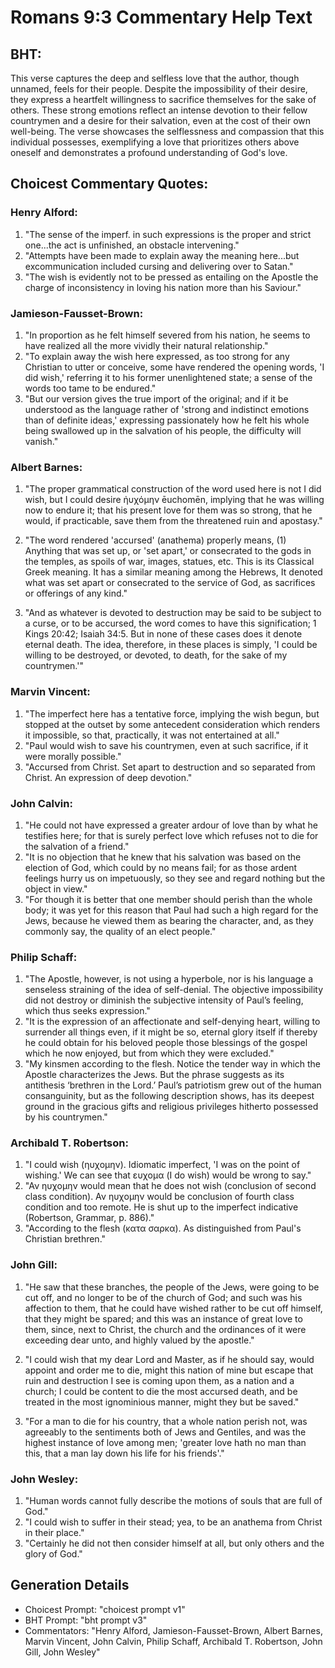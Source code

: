 # Romans 9:3 Commentary Help Text

## BHT:
This verse captures the deep and selfless love that the author, though unnamed, feels for their people. Despite the impossibility of their desire, they express a heartfelt willingness to sacrifice themselves for the sake of others. These strong emotions reflect an intense devotion to their fellow countrymen and a desire for their salvation, even at the cost of their own well-being. The verse showcases the selflessness and compassion that this individual possesses, exemplifying a love that prioritizes others above oneself and demonstrates a profound understanding of God's love.

## Choicest Commentary Quotes:
### Henry Alford:
1. "The sense of the imperf. in such expressions is the proper and strict one...the act is unfinished, an obstacle intervening."
2. "Attempts have been made to explain away the meaning here...but excommunication included cursing and delivering over to Satan."
3. "The wish is evidently not to be pressed as entailing on the Apostle the charge of inconsistency in loving his nation more than his Saviour."

### Jamieson-Fausset-Brown:
1. "In proportion as he felt himself severed from his nation, he seems to have realized all the more vividly their natural relationship."
2. "To explain away the wish here expressed, as too strong for any Christian to utter or conceive, some have rendered the opening words, 'I did wish,' referring it to his former unenlightened state; a sense of the words too tame to be endured."
3. "But our version gives the true import of the original; and if it be understood as the language rather of 'strong and indistinct emotions than of definite ideas,' expressing passionately how he felt his whole being swallowed up in the salvation of his people, the difficulty will vanish."

### Albert Barnes:
1. "The proper grammatical construction of the word used here is not I did wish, but I could desire ἠυχόμην ēuchomēn, implying that he was willing now to endure it; that his present love for them was so strong, that he would, if practicable, save them from the threatened ruin and apostasy."

2. "The word rendered 'accursed' (anathema) properly means, (1) Anything that was set up, or 'set apart,' or consecrated to the gods in the temples, as spoils of war, images, statues, etc. This is its Classical Greek meaning. It has a similar meaning among the Hebrews, It denoted what was set apart or consecrated to the service of God, as sacrifices or offerings of any kind."

3. "And as whatever is devoted to destruction may be said to be subject to a curse, or to be accursed, the word comes to have this signification; 1 Kings 20:42; Isaiah 34:5. But in none of these cases does it denote eternal death. The idea, therefore, in these places is simply, 'I could be willing to be destroyed, or devoted, to death, for the sake of my countrymen.'"

### Marvin Vincent:
1. "The imperfect here has a tentative force, implying the wish begun, but stopped at the outset by some antecedent consideration which renders it impossible, so that, practically, it was not entertained at all."
2. "Paul would wish to save his countrymen, even at such sacrifice, if it were morally possible."
3. "Accursed from Christ. Set apart to destruction and so separated from Christ. An expression of deep devotion."

### John Calvin:
1. "He could not have expressed a greater ardour of love than by what he testifies here; for that is surely perfect love which refuses not to die for the salvation of a friend."
2. "It is no objection that he knew that his salvation was based on the election of God, which could by no means fail; for as those ardent feelings hurry us on impetuously, so they see and regard nothing but the object in view."
3. "For though it is better that one member should perish than the whole body; it was yet for this reason that Paul had such a high regard for the Jews, because he viewed them as bearing the character, and, as they commonly say, the quality of an elect people."

### Philip Schaff:
1. "The Apostle, however, is not using a hyperbole, nor is his language a senseless straining of the idea of self-denial. The objective impossibility did not destroy or diminish the subjective intensity of Paul’s feeling, which thus seeks expression."
2. "It is the expression of an affectionate and self-denying heart, willing to surrender all things even, if it might be so, eternal glory itself if thereby he could obtain for his beloved people those blessings of the gospel which he now enjoyed, but from which they were excluded."
3. "My kinsmen according to the flesh. Notice the tender way in which the Apostle characterizes the Jews. But the phrase suggests as its antithesis ‘brethren in the Lord.’ Paul’s patriotism grew out of the human consanguinity, but as the following description shows, has its deepest ground in the gracious gifts and religious privileges hitherto possessed by his countrymen."

### Archibald T. Robertson:
1. "I could wish (ηυχομην). Idiomatic imperfect, 'I was on the point of wishing.' We can see that ευχομα (I do wish) would be wrong to say."
2. "Αν ηυχομην would mean that he does not wish (conclusion of second class condition). Αν ηυχομην would be conclusion of fourth class condition and too remote. He is shut up to the imperfect indicative (Robertson, Grammar, p. 886)."
3. "According to the flesh (κατα σαρκα). As distinguished from Paul's Christian brethren."

### John Gill:
1. "He saw that these branches, the people of the Jews, were going to be cut off, and no longer to be of the church of God; and such was his affection to them, that he could have wished rather to be cut off himself, that they might be spared; and this was an instance of great love to them, since, next to Christ, the church and the ordinances of it were exceeding dear unto, and highly valued by the apostle."

2. "I could wish that my dear Lord and Master, as if he should say, would appoint and order me to die, might this nation of mine but escape that ruin and destruction I see is coming upon them, as a nation and a church; I could be content to die the most accursed death, and be treated in the most ignominious manner, might they but be saved."

3. "For a man to die for his country, that a whole nation perish not, was agreeably to the sentiments both of Jews and Gentiles, and was the highest instance of love among men; 'greater love hath no man than this, that a man lay down his life for his friends'."

### John Wesley:
1. "Human words cannot fully describe the motions of souls that are full of God."
2. "I could wish to suffer in their stead; yea, to be an anathema from Christ in their place."
3. "Certainly he did not then consider himself at all, but only others and the glory of God."


## Generation Details
- Choicest Prompt: "choicest prompt v1"
- BHT Prompt: "bht prompt v3"
- Commentators: "Henry Alford, Jamieson-Fausset-Brown, Albert Barnes, Marvin Vincent, John Calvin, Philip Schaff, Archibald T. Robertson, John Gill, John Wesley"
